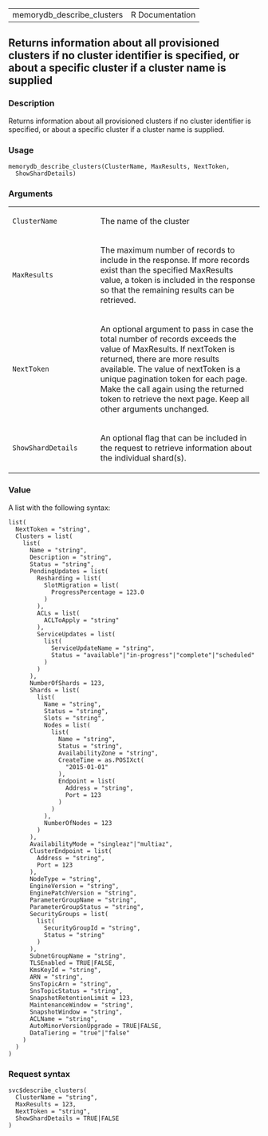 <table style="width: 100%;">
<tbody>
<tr class="odd">
<td>memorydb_describe_clusters</td>
<td style="text-align: right;">R Documentation</td>
</tr>
</tbody>
</table>

## Returns information about all provisioned clusters if no cluster identifier is specified, or about a specific cluster if a cluster name is supplied

### Description

Returns information about all provisioned clusters if no cluster
identifier is specified, or about a specific cluster if a cluster name
is supplied.

### Usage

    memorydb_describe_clusters(ClusterName, MaxResults, NextToken,
      ShowShardDetails)

### Arguments

<table>
<colgroup>
<col style="width: 35%" />
<col style="width: 65%" />
</colgroup>
<tbody>
<tr class="odd">
<td><code
id="memorydb_describe_clusters_:_ClusterName">ClusterName</code></td>
<td><p>The name of the cluster</p></td>
</tr>
<tr class="even">
<td><code
id="memorydb_describe_clusters_:_MaxResults">MaxResults</code></td>
<td><p>The maximum number of records to include in the response. If more
records exist than the specified MaxResults value, a token is included
in the response so that the remaining results can be retrieved.</p></td>
</tr>
<tr class="odd">
<td><code
id="memorydb_describe_clusters_:_NextToken">NextToken</code></td>
<td><p>An optional argument to pass in case the total number of records
exceeds the value of MaxResults. If nextToken is returned, there are
more results available. The value of nextToken is a unique pagination
token for each page. Make the call again using the returned token to
retrieve the next page. Keep all other arguments unchanged.</p></td>
</tr>
<tr class="even">
<td><code
id="memorydb_describe_clusters_:_ShowShardDetails">ShowShardDetails</code></td>
<td><p>An optional flag that can be included in the request to retrieve
information about the individual shard(s).</p></td>
</tr>
</tbody>
</table>

### Value

A list with the following syntax:

    list(
      NextToken = "string",
      Clusters = list(
        list(
          Name = "string",
          Description = "string",
          Status = "string",
          PendingUpdates = list(
            Resharding = list(
              SlotMigration = list(
                ProgressPercentage = 123.0
              )
            ),
            ACLs = list(
              ACLToApply = "string"
            ),
            ServiceUpdates = list(
              list(
                ServiceUpdateName = "string",
                Status = "available"|"in-progress"|"complete"|"scheduled"
              )
            )
          ),
          NumberOfShards = 123,
          Shards = list(
            list(
              Name = "string",
              Status = "string",
              Slots = "string",
              Nodes = list(
                list(
                  Name = "string",
                  Status = "string",
                  AvailabilityZone = "string",
                  CreateTime = as.POSIXct(
                    "2015-01-01"
                  ),
                  Endpoint = list(
                    Address = "string",
                    Port = 123
                  )
                )
              ),
              NumberOfNodes = 123
            )
          ),
          AvailabilityMode = "singleaz"|"multiaz",
          ClusterEndpoint = list(
            Address = "string",
            Port = 123
          ),
          NodeType = "string",
          EngineVersion = "string",
          EnginePatchVersion = "string",
          ParameterGroupName = "string",
          ParameterGroupStatus = "string",
          SecurityGroups = list(
            list(
              SecurityGroupId = "string",
              Status = "string"
            )
          ),
          SubnetGroupName = "string",
          TLSEnabled = TRUE|FALSE,
          KmsKeyId = "string",
          ARN = "string",
          SnsTopicArn = "string",
          SnsTopicStatus = "string",
          SnapshotRetentionLimit = 123,
          MaintenanceWindow = "string",
          SnapshotWindow = "string",
          ACLName = "string",
          AutoMinorVersionUpgrade = TRUE|FALSE,
          DataTiering = "true"|"false"
        )
      )
    )

### Request syntax

    svc$describe_clusters(
      ClusterName = "string",
      MaxResults = 123,
      NextToken = "string",
      ShowShardDetails = TRUE|FALSE
    )
